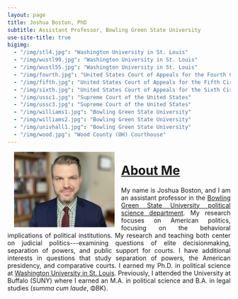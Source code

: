 ```yaml
---
layout: page
title: Joshua Boston, PhD
subtitle: Assistant Professor, Bowling Green State University
use-site-title: true
bigimg:
  - "/img/stl4.jpg": "Washington University in St. Louis"
  - "/img/wustl99.jpg": "Washington University in St. Louis"
  - "/img/wustl55.jpg": "Washington University in St. Louis"
  - "/img/fourth.jpg": "United States Court of Appeals for the Fourth Circuit"
  - "/img/fifth.jpg": "United States Court of Appeals for the Fifth Circuit"
  - "/img/sixth.jpg": "United States Court of Appeals for the Sixth Circuit"
  - "/img/ussc1.jpg": "Supreme Court of the United States"
  - "/img/ussc3.jpg": "Supreme Court of the United States"
  - "/img/williams1.jpg": "Bowling Green State University"
  - "/img/williams2.jpg": "Bowling Green State University"
  - "/img/univhall1.jpg": "Bowling Green State University"
  - "/img/wood.jpg": "Wood County (OH) Courthouse"
---
```



<p><img align="left" style="padding: 0 15px; width: 45%; height: 45%" src="img/IMG_5355.jpg"></p>
<p style="margin-top: 20px;"> </p>

# [About Me](https://www.joshuaboston.com/cv/)

<p align="justify">My name is Joshua Boston, and I am an assistant professor in the <a href="https://www.bgsu.edu/arts-and-sciences/political-science.html" target="_blank">Bowling Green State University political science department</a>. My research focuses on American politics, focusing on the behavioral implications of political institutions. My research and teaching both center on judicial politics---examining questions of elite decisionmaking, separation of powers, and public support for courts. I have additional interests in questions that study separation of powers, the American presidency, and comparative courts. I earned my Ph.D. in political science at <a href="http://polisci.wustl.edu/" target="_blank">Washington University in St. Louis</a>. Previously, I attended the University at Buffalo (SUNY) where I earned an M.A. in political science and B.A. in legal studies (<i>summa cum laude</i>, &Phi;&Beta;&Kappa;).</p>



